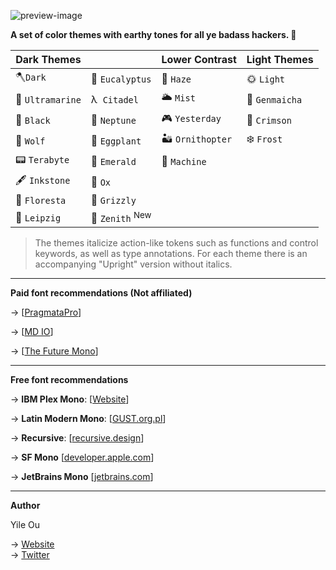 ![preview-image](https://raw.githubusercontent.com/troydraws/paddy-color-theme/master/paddy-color-theme-preview.gif)

**A set of color themes with earthy tones for all ye badass hackers. 🍁**

| Dark Themes     |                           | Lower Contrast  | Light Themes  |
| --------------- | ------------------------- | --------------- | ------------- |
| 🪓`Dark`         | 🌿 `Eucalyptus`            | 🌄 `Haze`        | 🌞 `Light`     |
| 🌊 `Ultramarine` | λ&nbsp;  `Citadel`        | 🌥 `Mist`        | 🍵 `Genmaicha` |
| 🚧 `Black`       | 🔵 `Neptune`               | 🎮 `Yesterday`   | 🍷 `Crimson`   |
| 🐺 `Wolf`        | 🍆 `Eggplant`              | 🏜 `Ornithopter` | ❄️ `Frost`     |
| 📟 `Terabyte`    | 🌲 `Emerald`               | 🤖 `Machine`     |               |
| 🖋 `Inkstone`    | 🧧 `Ox`                    |                 |               |
| 🌸 `Floresta`    | 🐻 `Grizzly`               |                 |               |
| 🎼 `Leipzig`     | 🌌 `Zenith` <sup>New</sup> |                 |               |

&NewLine;

> The themes italicize action-like tokens such as functions and control keywords, as well as type annotations. 
> For each theme there is an accompanying "Upright" version without italics.

---

**Paid font recommendations (Not affiliated)**

→ [[PragmataPro](https://fsd.it/shop/fonts/pragmatapro/)] 

→ [[MD IO](https://www.futurefonts.xyz/mass-driver/io)] 

→ [[The Future Mono](https://klim.co.nz/retail-fonts/the-future-mono/)] 

---

**Free font recommendations**

→ **IBM Plex Mono**: [[Website](https://www.ibm.com/plex/)]

→ **Latin Modern Mono**: [[GUST.org.pl](https://www.gust.org.pl/projects/e-foundry/latin-modern)]

→ **Recursive**: [[recursive.design](https://www.recursive.design/)] 

→ **SF Mono** [[developer.apple.com](https://developer.apple.com/fonts/)]

→ **JetBrains Mono** [[jetbrains.com](https://www.jetbrains.com/lp/mono/)]

---


**Author**

Yile Ou

→ [Website](https://yile.art/)<br />
→ [Twitter](https://twitter.com/yile_art)